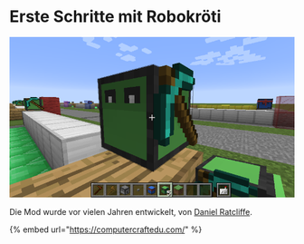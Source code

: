 # Erste Schritte mit Robokröti

![Das ist sie - Robokr&#xF6;ti - oder auch &quot;Mining Turtle&quot; aus der ComputerCraftEDU Mod.](.gitbook/assets/minecraft-turtle.png)

Die Mod wurde vor vielen Jahren entwickelt, von [Daniel Ratcliffe](https://github.com/dan200). 

{% embed url="https://computercraftedu.com/" %}



